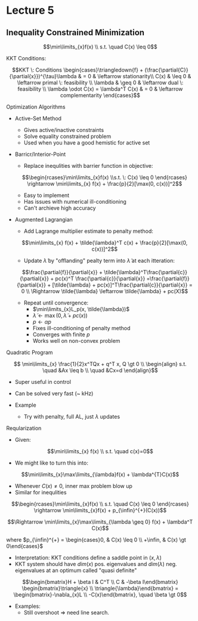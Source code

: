 # Lecture 5

## Inequality Constrained Minimization

$$\min\limits_{x}f(x) \\ s.t. \quad C(x) \leq 0$$

KKT Conditions:

$$KKT \: Conditions \begin{cases}\triangledown{f} + (\frac{\partial{C}}{\partial{x}})^{\tau}\lambda & = 0 & \leftarrow stationarity\\ C(x) & \leq 0 & \leftarrow primal \: feasibility \\ \lambda & \geq 0 & \leftarrow dual \: feasibility \\ \lambda \odot C(x) = \lambda^T C(x) & = 0 & \leftarrow complementarity \end{cases}$$

Optimization Algorithms

* Active-Set Method
  + Gives active/inactive constraints
  + Solve equality constrained problem
  + Used when you have a good hemistic for active set
* Barricr/Interior-Point
  + Replace inequlities with barrier function in objective:
  
  $$\begin{rcases}\min\limits_{x}f(x) \\s.t. \: C(x) \leq 0 \end{rcases} \rightarrow \min\limits_{x} f(x) + \frac{p}{2}[\max(0, c(x))]^2$$

  + Easy to implement
  + Has issues with numerical ill-conditioning
  + Can't archieve high accuracy
* Augmented Lagrangian
  + Add Lagrange multiplier estimate to penalty method:
  
  $$\min\limits_{x} f(x) + \tilde{\lambda}^T c(x) + \frac{p}{2}[\max(0, c(x))]^2$$
  
  + Update $\tilde{\lambda}$ by "offlanding" pealty term into $\tilde{\lambda}$ at each itteration:
  
  $$\frac{\partial{f}}{\partial{x}} + \tilde{\lambda}^T\frac{\partial{c}}{\partial{x}} + pc(x)^T \frac{\partial{c}}{\partial{x}} =\frac{\partial{f}}{\partial{x}} + [\tilde{\lambda} + pc(x)]^T\frac{\partial{c}}{\partial{x}} = 0 \\ \Rightarrow \tilde{\lambda} \leftarrow \tilde{\lambda} + pc(X)$$

  * Repeat until convergence:
    * $\min\limits_{x}L_p(x, \tilde{\lambda})$
    - $\tilde{\lambda} \leftarrow \max(0, \tilde{\lambda} + pc(x))$
    - $p \leftarrow \alpha p$
    - Fixes ill-conditioning of penalty method
    - Converges with finite $p$
    - Works well on non-convex problem

Quadratic Program

$$ \min\limits_{x} \frac{1}{2}x^TQx + q^T x, Q \gt 0 \\ \begin{align} s.t. \quad &Ax \leq b \\ \quad &Cx=d \end{align}$$

* Super useful in control
* Can be solved very fast (~ kHz)

* Example
  + Try with penalty, full AL, just $\lambda$ updates

Reqularization

* Given:

$$\min\limits_{x} f(x) \\ s.t. \quad c(x)=0$$

* We might like to turn this into:

$$\min\limits_{x}\max\limits_{\lambda}f(x) + \lambda^{T}C(x)$$

* Whenever $C(x)\neq 0$, inner max problem blow up
* Similar for inequlities

$$\begin{rcases}\min\limits_{x}f(x) \\ s.t. \quad C(x) \leq 0 \end{rcases} \rightarrow \min\limits_{x}f(x) + p_{\infin}^{+}(C(x))$$

$$\Rightarrow \min\limits_{x}\max\limits_{\lambda \geq 0} f(x) + \lambda^T C(x)$$

where $p_{\infin}^{+} = \begin{cases}0, & C(x) \leq 0 \\ +\infin, & C(x) \gt 0\end{cases}$

* Interpretation: KKT conditions define a saddle point in $(x, \lambda)$
* KKT system should have $dim(x)$ pos. eigenvalues and $dim(\lambda)$ neg. eigenvalues at an optimum called "quasi definite"

$$\begin{bmatrix}H + \beta I & C^T \\ C & -\beta I\end{bmatrix} \begin{bmatrix}\triangle{x} \\ \triangle{\lambda}\end{bmatrix} = \begin{bmatrix}-\nabla_{x}L \\ -C(x)\end{bmatrix}, \quad \beta \gt 0$$

* Examples:
  + Still overshoot $\Rightarrow$ need line search.
